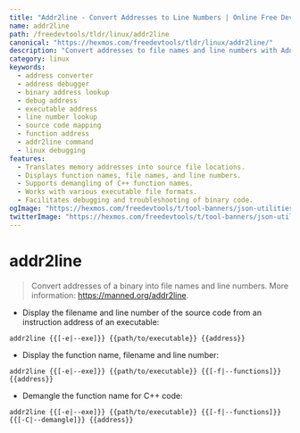 ```yaml
---
title: "Addr2line - Convert Addresses to Line Numbers | Online Free DevTools by Hexmos"
name: addr2line
path: /freedevtools/tldr/linux/addr2line
canonical: "https://hexmos.com/freedevtools/tldr/linux/addr2line/"
description: "Convert addresses to file names and line numbers with Addr2line.  Debug binaries efficiently by mapping addresses to source code locations. Free online tool, no registration required."
category: linux
keywords:
  - address converter
  - address debugger
  - binary address lookup
  - debug address
  - executable address
  - line number lookup
  - source code mapping
  - function address
  - addr2line command
  - linux debugging
features:
  - Translates memory addresses into source file locations.
  - Displays function names, file names, and line numbers.
  - Supports demangling of C++ function names.
  - Works with various executable file formats.
  - Facilitates debugging and troubleshooting of binary code.
ogImage: "https://hexmos.com/freedevtools/t/tool-banners/json-utilities-banner.png"
twitterImage: "https://hexmos.com/freedevtools/t/tool-banners/json-utilities-banner.png"
---
```


# addr2line

> Convert addresses of a binary into file names and line numbers.
> More information: <https://manned.org/addr2line>.

- Display the filename and line number of the source code from an instruction address of an executable:

`addr2line {{[-e|--exe]}} {{path/to/executable}} {{address}}`

- Display the function name, filename and line number:

`addr2line {{[-e|--exe]}} {{path/to/executable}} {{[-f|--functions]}} {{address}}`

- Demangle the function name for C++ code:

`addr2line {{[-e|--exe]}} {{path/to/executable}} {{[-f|--functions]}} {{[-C|--demangle]}} {{address}}`
